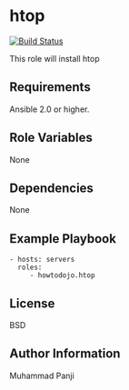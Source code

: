 htop
=========

[![Build Status](https://travis-ci.org/howtodojo/ansible-htop.svg?branch=master)](https://travis-ci.org/howtodojo/ansible-htop)

This role will install htop

Requirements
------------

Ansible 2.0 or higher.

Role Variables
--------------

None

Dependencies
------------

None

Example Playbook
----------------

    - hosts: servers
      roles:
         - howtodojo.htop

License
-------

BSD

Author Information
------------------

Muhammad Panji